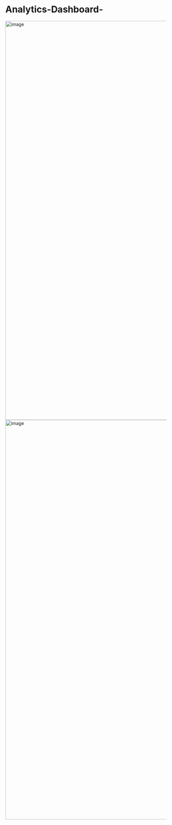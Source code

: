 # Analytics-Dashboard-
<img width="1245" alt="image" src="https://github.com/user-attachments/assets/e5a64a59-dd16-4728-8c98-37d88bd1566b" />
<img width="1247" alt="image" src="https://github.com/user-attachments/assets/36b3a98e-ffc5-41db-baf7-f2ecf7df9db8" />
